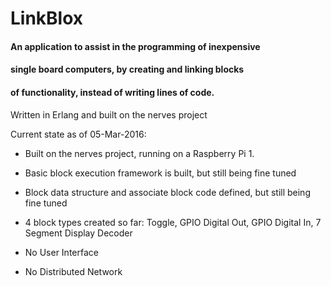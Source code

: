 # LinkBlox
#### An application to assist in the programming of inexpensive 
#### single board computers, by creating and linking blocks
#### of functionality, instead of writing lines of code.

Written in Erlang and built on the nerves project

Current state as of 05-Mar-2016:

 - Built on the nerves project, running on a Raspberry Pi 1.
  
 - Basic block execution framework is built, but still being fine tuned
  
 - Block data structure and associate block code defined, but still being fine tuned
 
 - 4 block types created so far: Toggle, GPIO Digital Out, GPIO Digital In, 7 Segment Display Decoder 
 
 - No User Interface
 
 - No Distributed Network 
 

